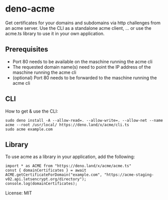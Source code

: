 # deno-acme
Get certificates for your domains and subdomains via http challenges from an acme server.
Use the CLI as a standalone acme client, ...
or use the acme.ts library to use it in your own application.

## Prerequisites
- Port 80 needs to be available on the maschine running the acme cli
- The requested domain name(s) need to point the IP address of the maschine running the acme cli
- (optional) Port 80 needs to be forwarded to the maschine running the acme cli

## CLI
How to get & use the CLI:
```
sudo deno install -A --allow-read=. --allow-write=. --allow-net --name acme --root /usr/local/ https://deno.land/x/acme/cli.ts
sudo acme example.com
```

## Library
To use acme as a library in your application, add the following:
```
import * as ACME from "https://deno.land/x/acme/acme.ts"
const { domainCertificates } = await ACME.getCertificateForDomain("example.com", "https://acme-staging-v02.api.letsencrypt.org/directory");
console.log(domainCertificates);
```

License: MIT
